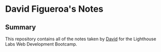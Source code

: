 # David Figueroa's Notes

## Summary 

This repository contains all of the notes taken by [David](https://github.com/Figgypop) for the Lighthouse Labs Web Development Bootcamp.
